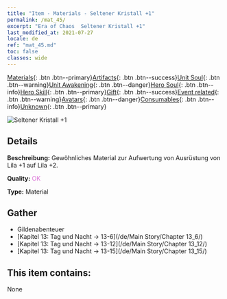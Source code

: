 ```yaml
---
title: "Item - Materials - Seltener Kristall +1"
permalink: /mat_45/
excerpt: "Era of Chaos  Seltener Kristall +1"
last_modified_at: 2021-07-27
locale: de
ref: "mat_45.md"
toc: false
classes: wide
---
```

 [Materials](/ItemsDE/){: .btn .btn--primary}[Artifacts](/ItemsDE/Artifacts/){: .btn .btn--success}[Unit Soul](/ItemsDE/UnitSoul/){: .btn .btn--warning}[Unit Awakening](/ItemsDE/UnitAwakening/){: .btn .btn--danger}[Hero Soul](/ItemsDE/HeroSoul/){: .btn .btn--info}[Hero Skill](/ItemsDE/HeroSkill/){: .btn .btn--primary}[Gift](/ItemsDE/Gift/){: .btn .btn--success}[Event related](/ItemsDE/Events/){: .btn .btn--warning}[Avatars](/ItemsDE/Avatars/){: .btn .btn--danger}[Consumables](/ItemsDE/Consumables/){: .btn .btn--info}[Unknown](/ItemsDE/Unknown/){: .btn .btn--primary}

 ![Seltener Kristall +1](/images/t/i_cailiao_shuijing2.png)

## Details
 **Beschreibung:** Gewöhnliches Material zur Aufwertung von Ausrüstung von Lila +1 auf Lila +2.

 **Quality:** <span style="color: #DA70D6">OK</span>

 **Type:** Material

## Gather

*    Gildenabenteuer 
*    [Kapitel 13: Tag und Nacht -> 13-6](/de/Main Story/Chapter 13_6/) 
*    [Kapitel 13: Tag und Nacht -> 13-12](/de/Main Story/Chapter 13_12/) 
*    [Kapitel 13: Tag und Nacht -> 13-15](/de/Main Story/Chapter 13_15/) 

## This item contains:

  None

